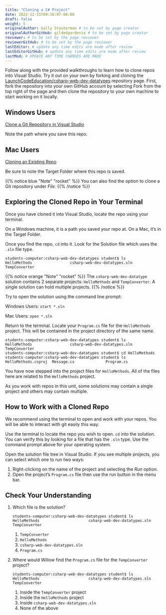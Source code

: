 ```yaml
---
title: "Cloning a C# Project"
date: 2022-12-15T09:16:07-06:00
draft: false
weight: 5
originalAuthor: Sally Steuterman # to be set by page creator
originalAuthorGitHub: gildedgardenia # to be set by page creator
reviewer: # to be set by the page reviewer
reviewerGitHub: # to be set by the page reviewer
lastEditor: # update any time edits are made after review
lastEditorGitHub: # update any time edits are made after review
lastMod: # UPDATE ANY TIME CHANGES ARE MADE
---
```


Follow along with the provided walkthroughs to learn how to clone repos into Visual Studio. Try it out on your own by forking and cloning the [LaunchCodeEducation/csharp-web-dev-datatypes](https://github.com/LaunchCodeEducation/csharp-web-dev-datatypes) repository page. First, fork the repository into your own GitHub account by selecting Fork from the top right of the page and then clone the repository to your own machine to start working on it locally.

## Windows Users

[Clone a Git Repository in Visual Studio](https://learn.microsoft.com/en-us/visualstudio/version-control/git-clone-repository?view=vs-2022)

Note the path where you save this repo.

## Mac Users

[Cloning an Existing Repo](https://learn.microsoft.com/en-us/visualstudio/mac/set-up-git-repository?view=vsmac-2022#clone-an-existing-repository)

Be sure to note the Target Folder where this repo is saved.

{{% notice blue "Note" "rocket" %}}
   You can also find the option to clone a Git repository under *File*.
{{% /notice %}}

## Exploring the Cloned Repo in Your Terminal
Once you have cloned it into Visual Studio, locate the repo using your terminal.

On a Windows machine, it is a path you saved your repo at. On a Mac, it’s in the Target Folder.

Once you find the repo, `cd` into it. Look for the Solution file which uses the `.sln` file type.

```bash-session
students-computer:csharp-web-dev-datatypes student$ ls
HelloMethods                 csharp-web-dev-datatypes.sln
TempConverter
```

{{% notice orange "Note" "rocket" %}}
The `csharp-web-dev-datatype` solution contains 2 separate projects: `HelloMethods` and `TempConverter`. A single solution can hold multiple projects.
{{% /notice %}}

Try to open the solution using the command line prompt:

Windows Users: `start *.sln`

Mac Users: `open *.sln`

Return to the terminal. Locate your `Program.cs` file for the `HelloMethods` project. This will be contained in the project directory of the same name.

```bash-session
students-computer:csharp-web-dev-datatypes student$ ls
HelloMethods                 csharp-web-dev-datatypes.sln
TempConverter
students-computer:csharp-web-dev-datatypes student$ cd HelloMethods
students-computer:csharp-web-dev-datatypes student$ ls
HelloMethods.csproj  Message.cs              Program.cs
```

You have now stepped into the project files for `HelloMethods`. All of the files here are related to the `HelloMethods` project.

As you work with repos in this unit, some solutions may contain a single project and others may contain multiple.

## How to Work with a Cloned Repo

We recommend using the terminal to open and work with your repos. You will be able to interact with git easily this way.

Use the terminal to locate the repo you wish to open. `cd` into the solution. You can verify this by looking for a file that has the `.sln` type. Use the command prompt above for your operating system.

Open the solution file tree in Visual Studio. If you see multiple projects, you can select which one to run two ways:

1. Right-clicking on the name of the project and selecting the *Run* option.
1. Open the project’s `Program.cs` file then use the run button in the menu bar.

## Check Your Understanding

1. Which file is the solution?

   ```bash-session
   students-computer:csharp-web-dev-datatypes student$ ls
   HelloMethods                      csharp-web-dev-datatypes.sln
   TempConverter
   ```

   1. `TempConverter`
   1. `HelloMethods`
   1. `csharp-web-dev-datatypes.sln`
   1. `Program.cs`

1. Where would Willow find the `Program.cs` file for the `TempConverter` project?

   ```bash-session
   students-computer:csharp-web-dev-datatypes student$ ls
   HelloMethods                      csharp-web-dev-datatypes.sln
   TempConverter
   ```

   1. Inside the `TempConverter` project
   1. Inside the `HelloMethods` project
   1. Inside `csharp-web-dev-datatypes.sln`
   1. None of the above